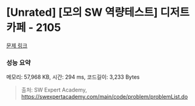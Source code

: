 # [Unrated] [모의 SW 역량테스트] 디저트 카페 - 2105 

[문제 링크](https://swexpertacademy.com/main/code/problem/problemDetail.do?contestProbId=AV5VwAr6APYDFAWu) 

### 성능 요약

메모리: 57,968 KB, 시간: 294 ms, 코드길이: 3,233 Bytes



> 출처: SW Expert Academy, https://swexpertacademy.com/main/code/problem/problemList.do